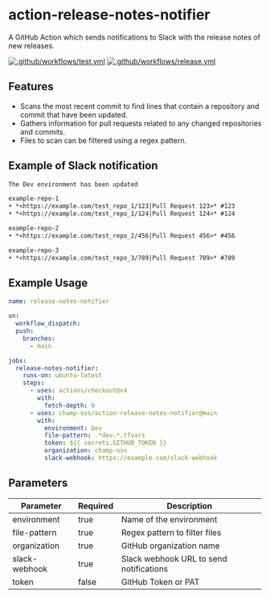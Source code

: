 # action-release-notes-notifier

A GitHub Action which sends notifications to Slack with the release notes of new releases.

[![.github/workflows/test.yml](https://github.com/champ-oss/action-release-notes-notifier/actions/workflows/test.yml/badge.svg?branch=main)](https://github.com/champ-oss/action-release-notes-notifier/actions/workflows/test.yml)
[![.github/workflows/release.yml](https://github.com/champ-oss/action-release-notes-notifier/actions/workflows/release.yml/badge.svg)](https://github.com/champ-oss/action-release-notes-notifier/actions/workflows/release.yml)

## Features

- Scans the most recent commit to find lines that contain a repository and commit that have been updated.
- Gathers information for pull requests related to any changed repositories and commits.
- Files to scan can be filtered using a regex pattern.

## Example of Slack notification

```markdown
The Dev environment has been updated

example-repo-1
• *<https://example.com/test_repo_1/123|Pull Request 123>* #123
• *<https://example.com/test_repo_1/124|Pull Request 124>* #124

example-repo-2
• *<https://example.com/test_repo_2/456|Pull Request 456>* #456

example-repo-3
• *<https://example.com/test_repo_3/789|Pull Request 789>* #789
```

## Example Usage

```yaml
name: release-notes-notifier

on:
  workflow_dispatch:
  push:
    branches:
      - main

jobs:
  release-notes-notifier:
    runs-on: ubuntu-latest
    steps:
      - uses: actions/checkout@v4
        with:
          fetch-depth: 0
      - uses: champ-oss/action-release-notes-notifier@main
        with:
          environment: Dev
          file-pattern: .*dev.*.tfvars
          token: ${{ secrets.GITHUB_TOKEN }}
          organization: champ-oss
          slack-webhook: https://example.com/slack-webhook
```

## Parameters

| Parameter     | Required | Description                             |
|---------------|----------|-----------------------------------------|
| environment   | true     | Name of the environment                 |
| file-pattern  | true     | Regex pattern to filter files           |
| organization  | true     | GitHub organization name                |
| slack-webhook | true     | Slack webhook URL to send notifications |
| token         | false    | GitHub Token or PAT                     |

